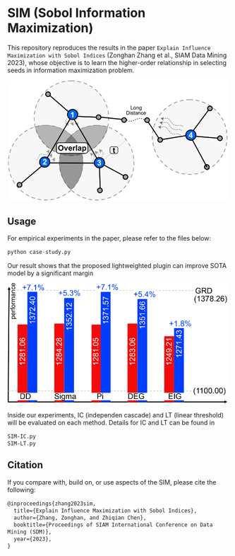 # SIM (Sobol Information Maximization)


This repository reproduces the results in the paper `Explain Influence Maximization with Sobol Indices` (Zonghan Zhang et al., SIAM Data Mining 2023), whose objective is to learn the higher-order relationship in selecting seeds in information maximization problem.



[<img src="sim_intro.png" width="500" />](sim_intro.png)


## Usage

For empirical experiments in the paper, please refer to the files below:

```python
python case-study.py
```

Our result shows that the proposed lightweighted plugin can improve SOTA model by a significant margin

[<img src="performance.png" width="500" />](performance.png)

Inside our experiments, IC (independen cascade) and LT (linear threshold) will be evaluated on each method. Details for IC and LT can be found in
```
SIM-IC.py
SIM-LT.py
```




## Citation

If you compare with, build on, or use aspects of the SIM, please cite the following:
```
@inproceedings{zhang2023sim,
  title={Explain Influence Maximization with Sobol Indices},
  author={Zhang, Zonghan, and Zhiqian Chen},
  booktitle={Proceedings of SIAM International Conference on Data Mining (SDM)},
  year={2023},
}
```
